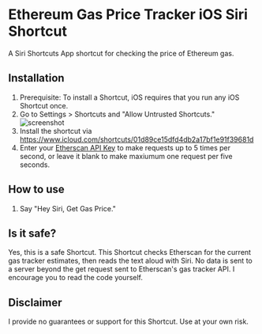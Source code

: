 # Ethereum Gas Price Tracker iOS Siri Shortcut
A Siri Shortcuts App shortcut for checking the price of Ethereum gas.

## Installation
1. Prerequisite: To install a Shortcut, iOS requires that you run any iOS Shortcut once.
2. Go to Settings > Shortcuts and "Allow Untrusted Shortcuts." ![screenshot](https://octodex.github.com/images/yaktocat.png)
3. Install the shortcut via https://www.icloud.com/shortcuts/01d89ce15dfd4db2a17bf1e91f39681d
4. Enter your [Etherscan API Key](https://etherscan.io/myapikey) to make requests up to 5 times per second, or leave it blank to make maxiumum one request per five seconds.

## How to use
1. Say "Hey Siri, Get Gas Price."

## Is it safe?
Yes, this is a safe Shortcut. This Shortcut checks Etherscan for the current gas tracker estimates, then reads the text aloud with Siri. No data is sent to a server beyond the get request sent to Etherscan's gas tracker API. I encourage you to read the code yourself. 

## Disclaimer
I provide no guarantees or support for this Shortcut. Use at your own risk. 
